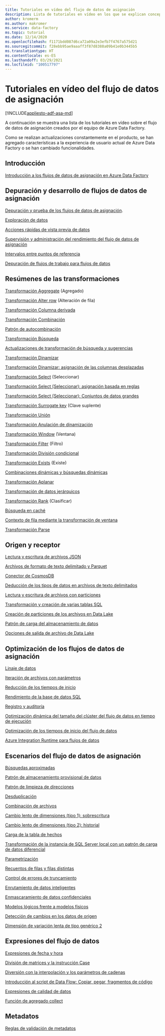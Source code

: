 ```yaml
---
title: Tutoriales en vídeo del flujo de datos de asignación
description: Lista de tutoriales en vídeo en los que se explican conceptos del flujo de datos de asignación
author: kromerm
ms.author: makromer
ms.service: data-factory
ms.topic: tutorial
ms.date: 12/14/2020
ms.openlocfilehash: f1171bdd087d6ca72a09a2e3efb7f4767a575d21
ms.sourcegitcommit: f28ebb95ae9aaaff3f87d8388a09b41e0b3445b5
ms.translationtype: HT
ms.contentlocale: es-ES
ms.lasthandoff: 03/29/2021
ms.locfileid: "100517797"
---
```

# <a name="mapping-data-flow-video-tutorials"></a>Tutoriales en vídeo del flujo de datos de asignación

[!INCLUDE[appliesto-adf-asa-md](includes/appliesto-adf-asa-md.md)]

A continuación se muestra una lista de los tutoriales en vídeo sobre el flujo de datos de asignación creados por el equipo de Azure Data Factory. 

Como se realizan actualizaciones constantemente en el producto, se han agregado características a la experiencia de usuario actual de Azure Data Factory o se han cambiado funcionalidades.

## <a name="getting-started"></a>Introducción

[Introducción a los flujos de datos de asignación en Azure Data Factory](http://youtu.be/MFw7t_8tuV4)

## <a name="debugging-and-developing-mapping-data-flows"></a>Depuración y desarrollo de flujos de datos de asignación

[Depuración y prueba de los flujos de datos de asignación](https://www.youtube.com/watch?v=3ANxyvDGfjA).

[Exploración de datos](https://www.youtube.com/watch?v=En1ztyh5GaA)

[Acciones rápidas de vista previa de datos](https://www.youtube.com/watch?v=CP0TnNmaLA0)

[Supervisión y administración del rendimiento del flujo de datos de asignación](https://www.youtube.com/watch?v=fktIWdJiqTk)

[Intervalos entre puntos de referencia](http://youtu.be/6CSbWm4lRhw?hd=1)

[Depuración de flujos de trabajo para flujos de datos](https://youtu.be/y3suL7UsWVw)

## <a name="transformation-overviews"></a>Resúmenes de las transformaciones

[Transformación Aggregate](http://youtu.be/jdL75xIr98I) (Agregado)

[Transformación Alter row](https://www.youtube.com/watch?v=4ktoohwptmQ) (Alteración de fila)

[Transformación Columna derivada](https://www.youtube.com/watch?v=FFCbU4ujCiY)

[Transformación Combinación](https://www.youtube.com/watch?v=zukwayEXRtg)

[Patrón de autocombinación](https://www.youtube.com/watch?v=Dx1kANfnvmk&feature=youtu.be&hd=1)

[Transformación Búsqueda](https://www.youtube.com/watch?v=9U-0VPU2ZPU)

[Actualizaciones de transformación de búsqueda y sugerencias](https://youtu.be/MBskWoeuTLw)

[Transformación Dinamizar](https://www.youtube.com/watch?v=Tua14ZQA3F8&t=34s)

[Transformación Dinamizar: asignación de las columnas desplazadas](https://youtu.be/5MygzCX0wnM)

[Transformación Select](http://youtu.be/F9VjQ_YyRyU?hd=1) (Seleccionar)

[Transformación Select (Seleccionar): asignación basada en reglas](https://youtu.be/5lf1lh1qMwU)

[Transformación Select (Seleccionar): Conjuntos de datos grandes](https://www.youtube.com/watch?v=R5ea2_R0ouc)

[Transformación Surrogate key](https://www.youtube.com/watch?v=ISpegL9CbTM) (Clave suplente)

[Transformación Unión](http://youtu.be/_Et6mg1tEr8?hd=1)

[Transformación Anulación de dinamización](http://youtu.be/KFYkxcpB8b0?hd=1)

[Transformación Window](https://www.youtube.com/watch?v=m6zgbtY5AYQ) (Ventana)

[Transformación Filter](https://youtu.be/OhbKDOXSfeE) (Filtro)

[Transformación División condicional](http://youtu.be/W1lQHojhKZw?hd=1)

[Transformación Exists](http://youtu.be/GS8JVgNBMfs?hd=1) (Existe)

[Combinaciones dinámicas y búsquedas dinámicas](https://youtu.be/CMOPPie9bXM)

[Transformación Aplanar](https://youtu.be/VY2tFQJoAXE)

[Transformación de datos jerárquicos](https://youtu.be/oAEh21NFgWQ)

[Transformación Rank](https://youtu.be/6XvgkbMtws0) (Clasificar)

[Búsqueda en caché](https://www.youtube.com/watch?v=HqCn42FaRJs)

[Contexto de fila mediante la transformación de ventana](http://youtu.be/jqt1gmX2XUg)

[Transformación Parse](https://www.youtube.com/watch?v=r7O7AJcuqoY)

## <a name="source-and-sink"></a>Origen y receptor

[Lectura y escritura de archivos JSON](https://www.youtube.com/watch?v=yY5aB7Kdhjg)

[Archivos de formato de texto delimitado y Parquet](https://youtu.be/V_2a60j2Kjo)

[Conector de CosmosDB](http://youtu.be/plp1etT2ftY?hd=1)

[Deducción de los tipos de datos en archivos de texto delimitados](https://www.youtube.com/watch?v=nJjRzlFktlA)

[Lectura y escritura de archivos con particiones](https://www.youtube.com/watch?v=7Q-db4Qgc4M)

[Transformación y creación de varias tablas SQL](https://www.youtube.com/watch?v=Sj15Yjwai1A)

[Creación de particiones de los archivos en Data Lake](https://youtu.be/VNWv-MvLQ_0)

[Patrón de carga del almacenamiento de datos](https://www.youtube.com/watch?v=7mLqwtmeQFg)

[Opciones de salida de archivo de Data Lake](https://www.youtube.com/watch?v=NAPSbjvSQA8)

## <a name="optimizing-mapping-data-flows"></a>Optimización de los flujos de datos de asignación

[Linaje de datos](https://www.youtube.com/watch?v=5KvqYF-y93s)

[Iteración de archivos con parámetros](http://youtu.be/uEgz0ptYRDM?hd=1)

[Reducción de los tiempos de inicio](https://youtu.be/FFCbU4ujCiY?t=528)

[Rendimiento de la base de datos SQL](https://youtu.be/iyZT5CY3V_4)

[Registro y auditoría](https://www.youtube.com/watch?v=UC__LOyuf8M)

[Optimización dinámica del tamaño del clúster del flujo de datos en tiempo de ejecución](https://www.youtube.com/watch?v=jWSkJdtiJNM)

[Optimización de los tiempos de inicio del flujo de datos](https://www.youtube.com/watch?v=VT_2ZV3a7Fc)

[Azure Integration Runtime para flujos de datos](https://www.youtube.com/watch?v=VT_2ZV3a7Fc)

## <a name="mapping-data-flow-scenarios"></a>Escenarios del flujo de datos de asignación

[Búsquedas aproximadas](http://youtu.be/7gdwExjHBbw)

[Patrón de almacenamiento provisional de datos](https://youtu.be/mZLKdyoL3Mo)

[Patrón de limpieza de direcciones](https://youtu.be/axEYbuU3lmw)

[Desduplicación](https://youtu.be/QOi26ETtPTw)

[Combinación de archivos](http://youtu.be/WbDTBAyYte8)

[Cambio lento de dimensiones (tipo 1): sobrescritura](http://youtu.be/Rz2zx5GRbrA)

[Cambio lento de dimensiones (tipo 2): historial](http://youtu.be/123CptslKvU)

[Carga de la tabla de hechos](http://youtu.be/ABG3X9pgFPQ)

[Transformación de la instancia de SQL Server local con un patrón de carga de datos diferencial](https://youtu.be/IN-4v0e7UIs)

[Parametrización](https://www.youtube.com/watch?v=vpuuQcFojt8)

[Recuentos de filas y filas distintas](https://youtu.be/ryYo8UFUgTI)

[Control de errores de truncamiento](http://youtu.be/sPpcSiKQz34)

[Enrutamiento de datos inteligentes](https://youtu.be/PIGw-Z-0upw)

[Enmascaramiento de datos confidenciales](https://www.youtube.com/watch?v=OFd4LeiTmfs)

[Modelos lógicos frente a modelos físicos](http://youtu.be/K5tgzLjEE9Q)

[Detección de cambios en los datos de origen](http://youtu.be/CaxIlI7oXfI?hd=1)

[Dimensión de variación lenta de tipo genérico 2](http://youtu.be/tc283k8CWh8)

## <a name="data-flow-expressions"></a>Expresiones del flujo de datos

[Expresiones de fecha y hora](https://www.youtube.com/watch?v=uboyCZ25r_E&feature=youtu.be&hd=1)

[División de matrices y la instrucción Case](https://www.youtube.com/watch?v=DHNH8ZO7YjI)

[Diversión con la interpolación y los parámetros de cadenas](https://youtu.be/hb3-cn2CMgM)

[Introducción al script de Data Flow: Copiar, pegar, fragmentos de código](https://www.youtube.com/watch?v=3_1I4XdoBKQ)

[Expresiones de calidad de datos](https://www.youtube.com/watch?v=O8gmv5-lXhs)

[Función de agregado collect](https://www.youtube.com/watch?v=zneE18EHJSE)

## <a name="metadata"></a>Metadatos

[Reglas de validación de metadatos](https://www.youtube.com/watch?v=E_UD3R-VpYE)
